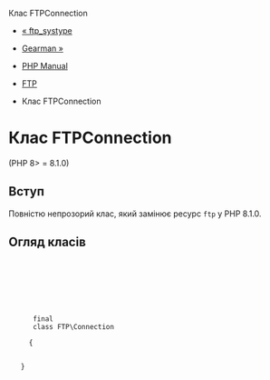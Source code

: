 Клас FTPConnection

-   [« ftp\_systype](function.ftp-systype.html)
    
-   [Gearman »](book.gearman.html)
    
-   [PHP Manual](index.html)
    
-   [FTP](book.ftp.html)
    
-   Клас FTPConnection
    

# Клас FTPConnection

(PHP 8> = 8.1.0)

## Вступ

Повністю непрозорий клас, який замінює ресурс `ftp` у PHP 8.1.0.

## Огляд класів

```synopsis

     
    

    
    
     
      final
      class FTP\Connection
     
     {
    

   }
```